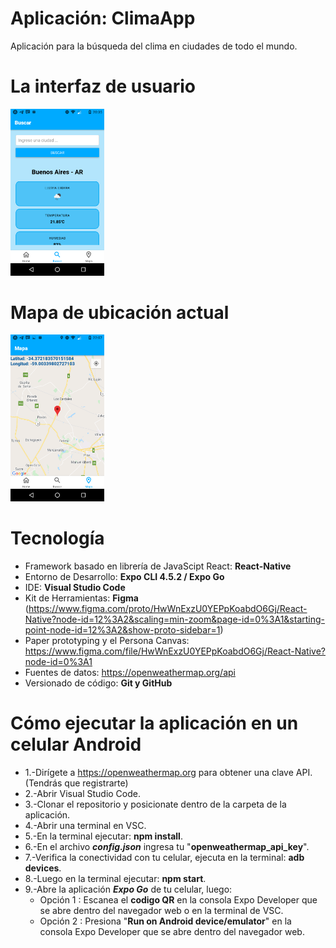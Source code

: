 # Aplicación: ClimaApp
Aplicación para la búsqueda del clima en ciudades de todo el mundo.

# La interfaz de usuario

<img alt="Interfaz de usuario" src="https://github.com/ferwargit/ClimaApp/blob/main/assets/img/Buscar.png" width="150"/>

# Mapa de ubicación actual

<img alt="Mapa de ubicación actual" src="https://github.com/ferwargit/ClimaApp/blob/main/assets/img/Mapa.png" width="150"/>

# Tecnología
- Framework basado en librería de JavaScipt React: **React-Native**
- Entorno de Desarrollo: **Expo CLI 4.5.2 / Expo Go**
- IDE: **Visual Studio Code**
- Kit de Herramientas: **Figma** (https://www.figma.com/proto/HwWnExzU0YEPpKoabdO6Gj/React-Native?node-id=12%3A2&scaling=min-zoom&page-id=0%3A1&starting-point-node-id=12%3A2&show-proto-sidebar=1)
- Paper prototyping y el Persona Canvas: https://www.figma.com/file/HwWnExzU0YEPpKoabdO6Gj/React-Native?node-id=0%3A1
- Fuentes de datos: https://openweathermap.org/api
- Versionado de código: **Git y GitHub**

# Cómo ejecutar la aplicación en un celular Android
- 1.-Dirígete a https://openweathermap.org para obtener una clave API. (Tendrás que registrarte)
- 2.-Abrir Visual Studio Code.
- 3.-Clonar el repositorio y posicionate dentro de la carpeta de la aplicación.
- 4.-Abrir una terminal en VSC.
- 5.-En la terminal ejecutar: **npm install**.
- 6.-En el archivo **_config.json_** ingresa tu "**openweathermap_api_key**".
- 7.-Verifica la conectividad con tu celular, ejecuta en la terminal: **adb devices**.
- 8.-Luego en la terminal ejecutar: **npm start**.
- 9.-Abre la aplicación **_Expo Go_** de tu celular, luego:
  - Opción 1 : Escanea el **codigo QR** en la consola Expo Developer que se abre dentro del navegador web o en la terminal de VSC.
  - Opción 2 : Presiona "**Run on Android device/emulator**" en la consola Expo Developer que se abre dentro del navegador web.
